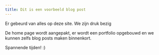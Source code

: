 ```yaml
---
title: Dit is een voorbeeld blog post
---
```


Er gebeurd van alles op deze site. We zijn druk bezig

<!--more-->

De home page wordt aangepakt, er wordt een portfolio opgebouwd en we kunnen zelfs blog posts maken binnenkort.

Spannende tijden! :)

